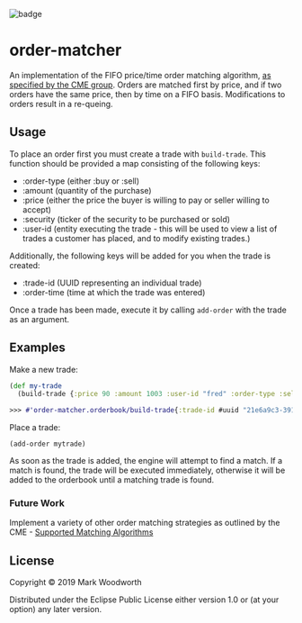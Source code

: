 ![badge](https://action-badges.now.sh/mwoodworth/order_matcher?action=Run%20tests)
# order-matcher

An implementation of the FIFO price/time order matching algorithm, [as specified by the CME group](https://www.cmegroup.com/confluence/display/EPICSANDBOX/Supported+Matching+Algorithms#SupportedMatchingAlgorithms-FIFO).  Orders are matched first by price, and if two orders have the same price, then by time on a FIFO basis.  Modifications to orders result in a re-queing. 

## Usage

To place an order first you must create a trade with `build-trade`.  This function should be provided a map consisting of the following keys:

- :order-type (either :buy or :sell)
- :amount (quantity of the purchase)
- :price (either the price the buyer is willing to pay or seller willing to accept)
- :security (ticker of the security to be purchased or sold)
- :user-id (entity executing the trade - this will be used to view a list of trades a customer has placed, and to modify existing trades.)

Additionally, the following keys will be added for you when the trade is created:
- :trade-id (UUID representing an individual trade)
- :order-time (time at which the trade was entered)
 
 Once a trade has been made, execute it by calling `add-order` with the trade as an argument.

## Examples

Make a new trade:

```clojure
(def my-trade
  (build-trade {:price 90 :amount 1003 :user-id "fred" :order-type :sell})
```

```clojure
>>> #'order-matcher.orderbook/build-trade{:trade-id #uuid "21e6a9c3-3918-4614-9c92-ee748a9b90f6", :trade {:price 90, :amount 1003, :user-id "fred", :order-type :sell, :order-time #object[java.time.LocalDateTime 0x1e7dc670 "2020-01-20T17:26:46.673"]}}
```

Place a trade:

`(add-order mytrade)`

As soon as the trade is added, the engine will attempt to find a match.  If a match is found, the trade will be executed immediately, otherwise it will be added to the orderbook until a matching trade is found.


### Future Work
Implement a variety of other order matching strategies as outlined by the CME - [Supported Matching Algorithms](https://www.cmegroup.com/confluence/display/EPICSANDBOX/Supported+Matching+Algorithms)

## License

Copyright © 2019 Mark Woodworth

Distributed under the Eclipse Public License either version 1.0 or (at
your option) any later version.
